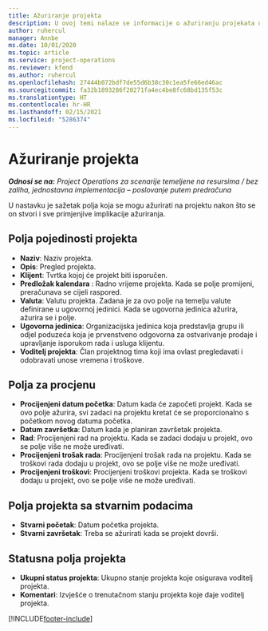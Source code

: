 ```yaml
---
title: Ažuriranje projekta
description: U ovoj temi nalaze se informacije o ažuriranju projekata u aplikaciji Project Operations.
author: ruhercul
manager: Annbe
ms.date: 10/01/2020
ms.topic: article
ms.service: project-operations
ms.reviewer: kfend
ms.author: ruhercul
ms.openlocfilehash: 27444b072bdf7de55d6b38c30c1ea5fe66ed46ac
ms.sourcegitcommit: fa32b1893286f20271fa4ec4be8fc68bd135f53c
ms.translationtype: HT
ms.contentlocale: hr-HR
ms.lasthandoff: 02/15/2021
ms.locfileid: "5286374"
---
```

# <a name="update-a-project"></a>Ažuriranje projekta

_**Odnosi se na:** Project Operations za scenarije temeljene na resursima / bez zaliha, jednostavna implementacija – poslovanje putem predračuna_

U nastavku je sažetak polja koja se mogu ažurirati na projektu nakon što se on stvori i sve primjenjive implikacije ažuriranja.

## <a name="project-detail-fields"></a>Polja pojedinosti projekta

- **Naziv**: Naziv projekta.
- **Opis**: Pregled projekta.
- **Klijent**: Tvrtka kojoj će projekt biti isporučen.
- **Predložak kalendara** : Radno vrijeme projekta. Kada se polje promijeni, preračunava se cijeli raspored.
- **Valuta**: Valutu projekta. Zadana je za ovo polje na temelju valute definirane u ugovornoj jedinici. Kada se ugovorna jedinica ažurira, ažurira se i polje.
- **Ugovorna jedinica**: Organizacijska jedinica koja predstavlja grupu ili odjel poduzeća koja je prvenstveno odgovorna za ostvarivanje prodaje i upravljanje isporukom rada i usluga klijentu. 
- **Voditelj projekta**: Član projektnog tima koji ima ovlast pregledavati i odobravati unose vremena i troškove.

## <a name="estimate-fields"></a>Polja za procjenu

- **Procijenjeni datum početka**: Datum kada će započeti projekt. Kada se ovo polje ažurira, svi zadaci na projektu kretat će se proporcionalno s početkom novog datuma početka.
- **Datum završetka**: Datum kada je planiran završetak projekta.
- **Rad**: Procijenjeni rad na projektu. Kada se zadaci dodaju u projekt, ovo se polje više ne može uređivati.
- **Procijenjeni trošak rada**: Procijenjeni trošak rada na projektu. Kada se troškovi rada dodaju u projekt, ovo se polje više ne može uređivati.
- **Procijenjeni troškovi**: Procijenjeni troškovi projekta. Kada se troškovi dodaju u projekt, ovo se polje više ne može uređivati.

## <a name="project-actual-fields"></a>Polja projekta sa stvarnim podacima
- **Stvarni početak**: Datum početka projekta.
- **Stvarni završetak**: Treba se ažurirati kada se projekt dovrši.

## <a name="project-status-fields"></a>Statusna polja projekta

- **Ukupni status projekta**: Ukupno stanje projekta koje osigurava voditelj projekta.
- **Komentari**: Izvješće o trenutačnom stanju projekta koje daje voditelj projekta.



[!INCLUDE[footer-include](../includes/footer-banner.md)]